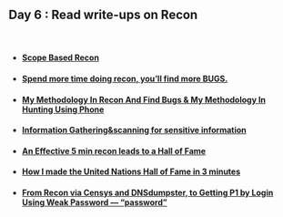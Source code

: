 <h2>Day 6 : Read write-ups on Recon </h2>

</br>

+ #### [Scope Based Recon](https://hbothra22.medium.com/scope-based-recon-smart-recon-tactics-7e72d590eae5)
+ #### [Spend more time doing recon, you’ll find more BUGS.](https://vedanttekale20.medium.com/spend-more-time-doing-recon-youll-get-more-bugs-e7ffd5bf9202)
+ #### [My Methodology In Recon And Find Bugs & My Methodology In Hunting Using Phone](https://orwaatyat.medium.com/my-methodology-in-recon-and-find-bugs-my-methodology-in-hunting-using-phone-ccc9fe06dd2d)
+ #### [Information Gathering&scanning for sensitive information](https://0xjoyghosh.medium.com/information-gathering-scanning-for-sensitive-information-reloaded-6ff3455e0d4e)
+ #### [An Effective 5 min recon leads to a Hall of Fame](https://infosecwriteups.com/an-effective-5-min-recon-leads-to-a-hall-of-fame-ae7f20e5cf1a)
+ #### [How I made the United Nations Hall of Fame in 3 minutes](https://medium.com/techiepedia/how-i-made-united-nations-hall-of-fame-in-3-minutes-b5c87a42c0ee)
+ #### [From Recon via Censys and DNSdumpster, to Getting P1 by Login Using Weak Password — “password”](https://infosecwriteups.com/from-recon-via-censys-and-dnsdumpster-to-getting-p1-by-login-using-weak-password-password-504e617956ce)

